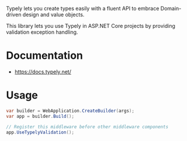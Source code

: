 Typely lets you create types easily with a fluent API to embrace Domain-driven design and value objects.

This library lets you use Typely in ASP.NET Core projects by providing validation exception handling.

# Documentation

- https://docs.typely.net/

# Usage

```csharp
var builder = WebApplication.CreateBuilder(args);
var app = builder.Build();

// Register this middleware before other middleware components
app.UseTypelyValidation();
```

